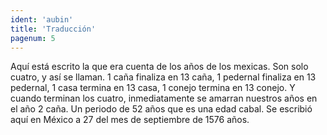 ```yaml
---
ident: 'aubin'
title: 'Traducción'
pagenum: 5
---
```

Aquí está escrito la que era cuenta de los años de los mexicas. Son solo cuatro, y así se llaman. 1 caña finaliza en 13 caña, 1 pedernal finaliza en 13 pedernal, 1 casa termina en 13 casa, 1 conejo termina en 13 conejo. Y cuando terminan los cuatro, inmediatamente se amarran nuestros años en el año 2 caña. Un periodo de 52 años que es una edad cabal. Se escribió aquí en México a 27 del mes de septiembre de 1576 años.
